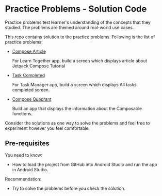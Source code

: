 # Practice Problems - Solution Code

Practice problems test learner's understanding of the concepts that they studied. The problems are themed around real-world use cases. 


This repo contains solution to the practice problems. Following is the list of practice problems:
- [Compose Article](https://github.com/google-developer-training/basic-android-kotlin-compose-training-practice-problems/tree/main/Unit%201/Pathway%203/ComposeArticle)

    For Learn Together app, build a screen which displays article about Jetpack Compose Tutorial
- [Task Completed](https://github.com/google-developer-training/basic-android-kotlin-compose-training-practice-problems/tree/main/Unit%201/Pathway%203/TaskCompleted)

    For Task Manager app, build a screen which displays All tasks completed screen.
- [Compose Quadrant](https://github.com/google-developer-training/basic-android-kotlin-compose-training-practice-problems/tree/main/Unit%201/Pathway%203/ComposeQuadrant)

    Build an app that displays the information about the Composable functions. 


Consider the solutions as one way to solve the problems and feel free to experiment however you feel comfortable.

Pre-requisites
--------------
You need to know:
- How to load the project from GitHub into Android Studio and run the app in Android Studio.

Recommendation:
- Try to solve the problems before you check the solution.
